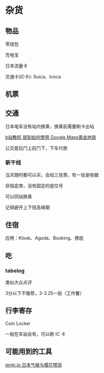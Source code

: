 # 杂货

## 物品

零钱包

充电宝

日本流量卡

交通卡(IC卡): Suica、Icoca

## 机票

## 交通

日本电车没有站内换乘，换乘前需要刷卡出站

[b站教程 提到如何使用 Google Maps乘坐地铁](https://www.bilibili.com/video/BV1xT4y1N7vq)

公交是后门上前门下，下车付款

### 新干线

当天随时都可以买。会给三张票，有一张是收据

非指定席，没有固定的座位号

可以同站换乘

记得避开上下班高峰期

## 住宿

应用：Klook、Agoda、Booking、携程

## 吃

### tabelog

类似大众点评

3分以下不推荐，3-3.25一般（工作餐）

## 行李寄存

Coin Locker

一般在车站会有，可以刷 IC 卡

## 可能用到的工具

[tenki.jp 日本气候与樱花预测](https://tenki.jp/)
